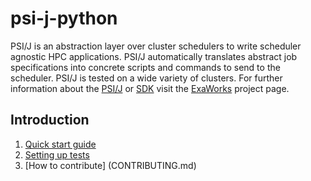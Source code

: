 # psi-j-python



PSI/J is an abstraction layer over cluster schedulers to write scheduler agnostic HPC applications. PSI/J automatically translates abstract job specifications into concrete scripts and commands to send to the scheduler. PSI/J is tested on a wide variety of clusters. For further information about the [PSI/J](https://exaworks.org/job-api-spec/) or [SDK](https://github.com/ExaWorks/SDK) visit the [ExaWorks](https://exaworks.org/) project page.


## Introduction

1. [Quick start guide](QuickStart.md)
2. [Setting up tests](README-testing.md)
3. [How to contribute] (CONTRIBUTING.md)
